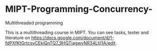 # MIPT-Programming-Concurrency-
Multithreaded programming

This is a multithreading course in MIPT.
You can see tasks, tester and literature on https://docs.google.com/document/d/1-fdPXfKtGrtcsvCEkiQnTQ7_9HQTjagwvNR34LtjI1A/edit.
